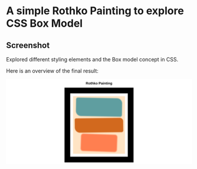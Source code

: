 # A simple Rothko Painting to explore CSS Box Model

## Screenshot

Explored different styling elements and the Box model concept in CSS.

Here is an overview of the final result:

![Rothko Painting](./assets/rothko-painting.png)
